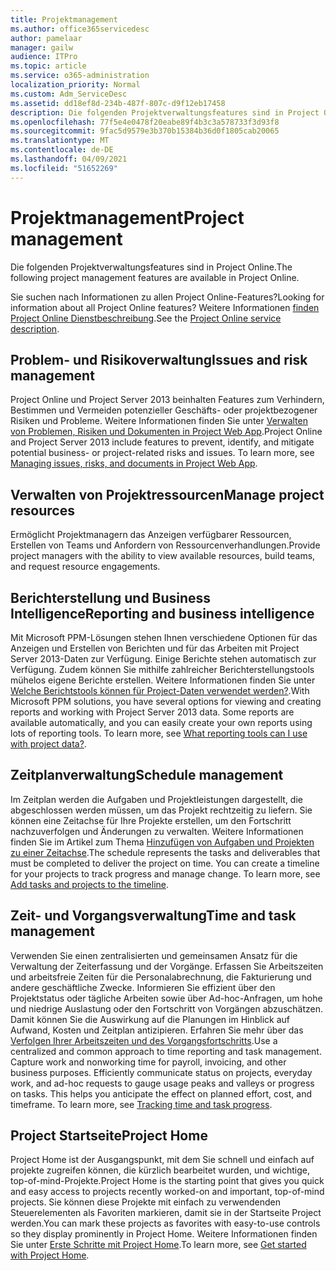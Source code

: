 ```yaml
---
title: Projektmanagement
ms.author: office365servicedesc
author: pamelaar
manager: gailw
audience: ITPro
ms.topic: article
ms.service: o365-administration
localization_priority: Normal
ms.custom: Adm_ServiceDesc
ms.assetid: dd18ef8d-234b-487f-807c-d9f12eb17458
description: Die folgenden Projektverwaltungsfeatures sind in Project Online.
ms.openlocfilehash: 77f5e4e0478f20eabe89f4b3c3a578733f3d93f8
ms.sourcegitcommit: 9fac5d9579e3b370b15384b36d0f1805cab20065
ms.translationtype: MT
ms.contentlocale: de-DE
ms.lasthandoff: 04/09/2021
ms.locfileid: "51652269"
---
```

# <a name="project-management"></a><span data-ttu-id="12c69-103">Projektmanagement</span><span class="sxs-lookup"><span data-stu-id="12c69-103">Project management</span></span>

<span data-ttu-id="12c69-104">Die folgenden Projektverwaltungsfeatures sind in Project Online.</span><span class="sxs-lookup"><span data-stu-id="12c69-104">The following project management features are available in Project Online.</span></span>
  
<span data-ttu-id="12c69-105">Sie suchen nach Informationen zu allen Project Online-Features?</span><span class="sxs-lookup"><span data-stu-id="12c69-105">Looking for information about all Project Online features?</span></span> <span data-ttu-id="12c69-106">Weitere Informationen [finden Project Online Dienstbeschreibung](project-online-service-description.md).</span><span class="sxs-lookup"><span data-stu-id="12c69-106">See the [Project Online service description](project-online-service-description.md).</span></span>
  
## <a name="issues-and-risk-management"></a><span data-ttu-id="12c69-107">Problem- und Risikoverwaltung</span><span class="sxs-lookup"><span data-stu-id="12c69-107">Issues and risk management</span></span>

<span data-ttu-id="12c69-p102">Project Online und Project Server 2013 beinhalten Features zum Verhindern, Bestimmen und Vermeiden potenzieller Geschäfts- oder projektbezogener Risiken und Probleme. Weitere Informationen finden Sie unter [Verwalten von Problemen, Risiken und Dokumenten in Project Web App](/previous-versions/office/project-server-2010/hh767484(v=office.14)).</span><span class="sxs-lookup"><span data-stu-id="12c69-p102">Project Online and Project Server 2013 include features to prevent, identify, and mitigate potential business- or project-related risks and issues. To learn more, see [Managing issues, risks, and documents in Project Web App](/previous-versions/office/project-server-2010/hh767484(v=office.14)).</span></span>
  
## <a name="manage-project-resources"></a><span data-ttu-id="12c69-110">Verwalten von Projektressourcen</span><span class="sxs-lookup"><span data-stu-id="12c69-110">Manage project resources</span></span>

<span data-ttu-id="12c69-111">Ermöglicht Projektmanagern das Anzeigen verfügbarer Ressourcen, Erstellen von Teams und Anfordern von Ressourcenverhandlungen.</span><span class="sxs-lookup"><span data-stu-id="12c69-111">Provide project managers with the ability to view available resources, build teams, and request resource engagements.</span></span>
  
## <a name="reporting-and-business-intelligence"></a><span data-ttu-id="12c69-112">Berichterstellung und Business Intelligence</span><span class="sxs-lookup"><span data-stu-id="12c69-112">Reporting and business intelligence</span></span>

<span data-ttu-id="12c69-p103">Mit Microsoft PPM-Lösungen stehen Ihnen verschiedene Optionen für das Anzeigen und Erstellen von Berichten und für das Arbeiten mit Project Server 2013-Daten zur Verfügung. Einige Berichte stehen automatisch zur Verfügung. Zudem können Sie mithilfe zahlreicher Berichterstellungstools mühelos eigene Berichte erstellen. Weitere Informationen finden Sie unter [Welche Berichtstools können für Project-Daten verwendet werden?](/ProjectOnline/what-reporting-tools-can-i-use-with-project-data).</span><span class="sxs-lookup"><span data-stu-id="12c69-p103">With Microsoft PPM solutions, you have several options for viewing and creating reports and working with Project Server 2013 data. Some reports are available automatically, and you can easily create your own reports using lots of reporting tools. To learn more, see [What reporting tools can I use with project data?](/ProjectOnline/what-reporting-tools-can-i-use-with-project-data).</span></span>
  
## <a name="schedule-management"></a><span data-ttu-id="12c69-116">Zeitplanverwaltung</span><span class="sxs-lookup"><span data-stu-id="12c69-116">Schedule management</span></span>

<span data-ttu-id="12c69-p104">Im Zeitplan werden die Aufgaben und Projektleistungen dargestellt, die abgeschlossen werden müssen, um das Projekt rechtzeitig zu liefern. Sie können eine Zeitachse für Ihre Projekte erstellen, um den Fortschritt nachzuverfolgen und Änderungen zu verwalten. Weitere Informationen finden Sie im Artikel zum Thema [Hinzufügen von Aufgaben und Projekten zu einer Zeitachse](https://go.microsoft.com/fwlink/?LinkID=402655).</span><span class="sxs-lookup"><span data-stu-id="12c69-p104">The schedule represents the tasks and deliverables that must be completed to deliver the project on time. You can create a timeline for your projects to track progress and manage change. To learn more, see [Add tasks and projects to the timeline](https://go.microsoft.com/fwlink/?LinkID=402655).</span></span>
  
## <a name="time-and-task-management"></a><span data-ttu-id="12c69-120">Zeit- und Vorgangsverwaltung</span><span class="sxs-lookup"><span data-stu-id="12c69-120">Time and task management</span></span>

<span data-ttu-id="12c69-p105">Verwenden Sie einen zentralisierten und gemeinsamen Ansatz für die Verwaltung der Zeiterfassung und der Vorgänge. Erfassen Sie Arbeitszeiten und arbeitsfreie Zeiten für die Personalabrechnung, die Fakturierung und andere geschäftliche Zwecke. Informieren Sie effizient über den Projektstatus oder tägliche Arbeiten sowie über Ad-hoc-Anfragen, um hohe und niedrige Auslastung oder den Fortschritt von Vorgängen abzuschätzen. Damit können Sie die Auswirkung auf die Planungen im Hinblick auf Aufwand, Kosten und Zeitplan antizipieren. Erfahren Sie mehr über das [Verfolgen Ihrer Arbeitszeiten und des Vorgangsfortschritts](https://go.microsoft.com/fwlink/p/?LinkId=271321).</span><span class="sxs-lookup"><span data-stu-id="12c69-p105">Use a centralized and common approach to time reporting and task management. Capture work and nonworking time for payroll, invoicing, and other business purposes. Efficiently communicate status on projects, everyday work, and ad-hoc requests to gauge usage peaks and valleys or progress on tasks. This helps you anticipate the effect on planned effort, cost, and timeframe. To learn more, see [Tracking time and task progress](https://go.microsoft.com/fwlink/p/?LinkId=271321).</span></span>

## <a name="project-home"></a><span data-ttu-id="12c69-126">Project Startseite</span><span class="sxs-lookup"><span data-stu-id="12c69-126">Project Home</span></span>

<span data-ttu-id="12c69-127">Project Home ist der Ausgangspunkt, mit dem Sie schnell und einfach auf projekte zugreifen können, die kürzlich bearbeitet wurden, und wichtige, top-of-mind-Projekte.</span><span class="sxs-lookup"><span data-stu-id="12c69-127">Project Home is the starting point that gives you quick and easy access to projects recently worked-on and important, top-of-mind projects.</span></span> <span data-ttu-id="12c69-128">Sie können diese Projekte mit einfach zu verwendenden Steuerelementen als Favoriten markieren, damit sie in der Startseite Project werden.</span><span class="sxs-lookup"><span data-stu-id="12c69-128">You can mark these projects as favorites with easy-to-use controls so they display prominently in Project Home.</span></span> <span data-ttu-id="12c69-129">Weitere Informationen finden Sie unter [Erste Schritte mit Project Home](https://support.office.com/article/a3b38418-35e7-4df4-8e4a-ba6a4fa0562a).</span><span class="sxs-lookup"><span data-stu-id="12c69-129">To learn more, see [Get started with Project Home](https://support.office.com/article/a3b38418-35e7-4df4-8e4a-ba6a4fa0562a).</span></span>